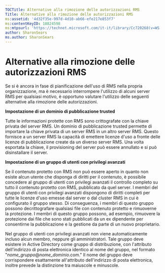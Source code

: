```yaml
---
TOCTitle: Alternative alla rimozione delle autorizzazioni RMS
Title: Alternative alla rimozione delle autorizzazioni RMS
ms:assetid: '4d32f35e-997d-4d10-ab66-efe217e853f7'
ms:contentKeyID: 18824598
ms:mtpsurl: 'https://technet.microsoft.com/it-it/library/Cc720268(v=WS.10)'
author: SharonSears
ms.author: SharonSears
---
```


Alternative alla rimozione delle autorizzazioni RMS
===================================================

Se si è ancora in fase di pianificazione dell'uso di RMS nella propria organizzazione, ma è necessario interrompere l'utilizzo di alcuni server RMS per qualsiasi motivo, è opportuno valutare l'utilizzo delle seguenti alternative alla rimozione delle autorizzazioni.

**Impostazione di un dominio di pubblicazione trusted**

Tutte le informazioni protette con RMS sono crittografate con la chiave privata del server RMS. Un dominio di pubblicazione trusted permette di importare la chiave privata di un server RMS in un altro server RMS. Questo fornisce a un server RMS la capacità di emettere licenze d'uso a fronte delle licenze di pubblicazione create da un diverso server RMS. Una volta esportata la chiave, il provisioning del server può essere annullato e si può disinstallare il server.

**Impostazione di un gruppo di utenti con privilegi avanzati**

Se il contenuto protetto con RMS non può essere aperto in quanto non esiste alcun utente che disponga di diritti per il contenuto, è possibile concedere al gruppo di utenti con privilegi avanzati il controllo completo su tutto il contenuto protetto con RMS, pubblicato da quel server. I membri del gruppo di utenti con privilegi avanzati dispongono di diritti completi per tutte le licenze d'uso emesse dal server o dal cluster RMS in cui è configurato il gruppo stesso. Di conseguenza, i membri di questo gruppo possono decrittografare qualsiasi file con contenuto protetto e rimuoverne la protezione. I membri di questo gruppo possono, ad esempio, rimuovere la protezione dai file che sono stati pubblicati da un ex dipendente per consentirne la pubblicazione e la gestione da parte di un nuovo proprietario.

Nel gruppo di utenti con privilegi avanzati non viene automaticamente incluso alcun membro, neppure gli amministratori. Tale gruppo deve esistere in Active Directory come gruppo di distribuzione, con l'attributo dell'indirizzo di posta elettronica identico al nome del gruppo, nel formato "*nome\_gruppo*@*nome\_dominio*.com." Il nome del gruppo deve corrispondere esattamente all'attributo dell'indirizzo di posta elettronica, inoltre prevede la distinzione tra maiuscole e minuscole.
